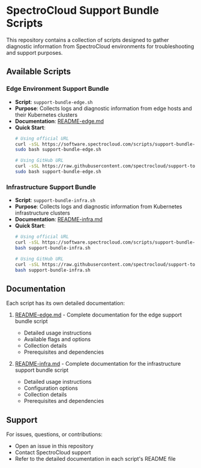 # SpectroCloud Support Bundle Scripts

This repository contains a collection of scripts designed to gather diagnostic information from SpectroCloud environments for troubleshooting and support purposes.

## Available Scripts

### Edge Environment Support Bundle
- **Script**: `support-bundle-edge.sh`
- **Purpose**: Collects logs and diagnostic information from edge hosts and their Kubernetes clusters
- **Documentation**: [README-edge.md](README-edge.md)
- **Quick Start**:
  ```bash
  # Using official URL
  curl -sSL https://software.spectrocloud.com/scripts/support-bundle-edge.sh
  sudo bash support-bundle-edge.sh

  # Using GitHub URL
  curl -sSL https://raw.githubusercontent.com/spectrocloud/support-tools/main/support-bundle/support-bundle-edge.sh
  sudo bash support-bundle-edge.sh
  ```

### Infrastructure Support Bundle
- **Script**: `support-bundle-infra.sh`
- **Purpose**: Collects logs and diagnostic information from Kubernetes infrastructure clusters
- **Documentation**: [README-infra.md](README-infra.md)
- **Quick Start**:
  ```bash
  # Using official URL
  curl -sSL https://software.spectrocloud.com/scripts/support-bundle-infra.sh
  bash support-bundle-infra.sh

  # Using GitHub URL
  curl -sSL https://raw.githubusercontent.com/spectrocloud/support-tools/main/support-bundle/support-bundle-infra.sh
  bash support-bundle-infra.sh
  ```

## Documentation

Each script has its own detailed documentation:

1. [README-edge.md](README-edge.md) - Complete documentation for the edge support bundle script
   - Detailed usage instructions
   - Available flags and options
   - Collection details
   - Prerequisites and dependencies

2. [README-infra.md](README-infra.md) - Complete documentation for the infrastructure support bundle script
   - Detailed usage instructions
   - Configuration options
   - Collection details
   - Prerequisites and dependencies

## Support

For issues, questions, or contributions:
- Open an issue in this repository
- Contact SpectroCloud support
- Refer to the detailed documentation in each script's README file
